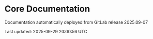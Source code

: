 # Core Documentation

Documentation automatically deployed from GitLab release 2025.09-07

Last updated: 2025-09-29 20:00:56 UTC
